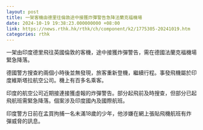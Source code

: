 ```yaml
---
layout: post
title: 一架客機由德里往倫敦途中接獲炸彈警告急降法蘭克福機場
date: 2024-10-19 19:38:23.000000000 +08:00
link: https://news.rthk.hk/rthk/ch/component/k2/1775305-20241019.htm
categories: rthk
---
```


一架由印度德里飛往英國倫敦的客機，途中接獲炸彈警告，需在德國法蘭克福機場緊急降落。

德國警方搜查約兩個小時後並無發現，旅客重新登機，繼續行程。事發飛機屬於印度維斯塔拉航空公司。機上有百多名乘客。

印度的航空公司近期接連接獲虛報的炸彈警告。部分起飛前及時搜查，但部分已起飛航班需緊急降落。個案涉及印度國內及國際航班。

印度警方日前在孟買拘捕一名未滿18歲的少年，他涉嫌在網上張貼飛機航班有炸彈威脅的訊息。
